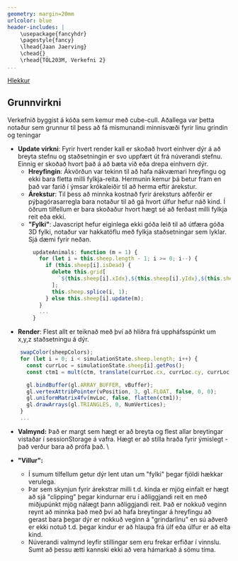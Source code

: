 ```yaml
---
geometry: margin=20mm
urlcolor: blue
header-includes: |
    \usepackage{fancyhdr}
    \pagestyle{fancy}
    \lhead{Jaan Jaerving}
    \chead{}
    \rhead{TÖL203M, Verkefni 2}
...
```


[Hlekkur](https://anjrv.github.io/v2/)

## Grunnvirkni

Verkefnið byggist á kóða sem kemur með cube-cull. Aðallega var þetta notaður sem grunnur til þess að fá mismunandi minnisvæði fyrir linu grindin og teningar

* **Update virkni**: Fyrir hvert render kall er skoðað hvort einhver dýr á að breyta stefnu og staðsetningin er svo uppfært út frá núverandi stefnu. Einnig er skoðað hvort það á að bæta við eða drepa einhvern dýr.
  - **Hreyfingin**: Ákvörðun var tekinn til að hafa nákvæmari hreyfingu og ekki bara fletta milli fylkja-reita. Hermunin kemur þá betur fram en það var farið í ýmsar krókaleiðir til að herma eftir árekstur.
  - **Árekstur**: Til þess að minnka kostnað fyrir áreksturs aðferðir er pýþagórasarregla bara notaður til að gá hvort úlfur hefur náð kind. Í öðrum tilfellum er bara skoðaður hvort hægt sé að ferðast milli fylkja reit eða ekki.
  - **"Fylki"**: Javascript hefur eiginlega ekki góða leið til að útfæra góða 3D fylki, notaður var hakkatöflu með fylkja staðsetningar sem lyklar. Sjá dæmi fyrir neðan.

```javascript
        updateAnimals: function (m = 1) {
          for (let i = this.sheep.length - 1; i >= 0; i--) {
            if (this.sheep[i].isDead) {
              delete this.grid[
                `${this.sheep[i].xIdx},${this.sheep[i].yIdx},${this.sheep[i].zIdx}`
              ];
              this.sheep.splice(i, 1);
            } else this.sheep[i].update(m);
          }
          ...
        }
```

* **Render**: Flest allt er teiknað með því að hliðra frá uppháfsspúnkt um x,y,z staðsetningu á dýr.

```javascript
    swapColor(sheepColors);
    for (let i = 0; i < simulationState.sheep.length; i++) {
      const currLoc = simulationState.sheep[i].getPos();
      const ctm1 = mult(ctm, translate(currLoc.cx, currLoc.cy, currLoc.cz));

      gl.bindBuffer(gl.ARRAY_BUFFER, vBuffer);
      gl.vertexAttribPointer(vPosition, 3, gl.FLOAT, false, 0, 0);
      gl.uniformMatrix4fv(mvLoc, false, flatten(ctm1));
      gl.drawArrays(gl.TRIANGLES, 0, NumVertices);
    }
    ...
```

* **Valmynd:** Það er margt sem hægt er að breyta og flest allar breytingar vistaðar í sessionStorage á vafra. Hægt er að stilla hraða fyrir ýmislegt - það verður bara að prófa það.
\

* **"Villur":**
  - Í sumum tilfellum getur dýr lent utan um "fylki" þegar fjöldi hækkar verulega.
  - Þar sem skynjun fyrir árekstrar milli t.d. kinda er mjög einfalt er hægt að sjá "clipping" þegar kindurnar eru í aðliggjandi reit en með miðjupúnkt mjög nálægt þann aðliggjandi reit. Það er nokkuð veginn reynt að minnka það með því að hafa breytingar á hreyfingu að gerast bara þegar dýr er nokkuð veginn á "grindarlinu" en sú aðverð er ekki notuð t.d. þegar kindur er að hlaupa frá úlf eða úlfur er að elta kind.
  - Núverandi valmynd leyfir stillingar sem eru frekar erfiðar í vinnslu. Sumt að þessu ætti kannski ekki að vera hámarkað á sömu tíma.
